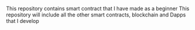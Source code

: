 This repository contains smart contract that I have made as a beginner
This repository will include all the other smart contracts, blockchain and Dapps that I develop
